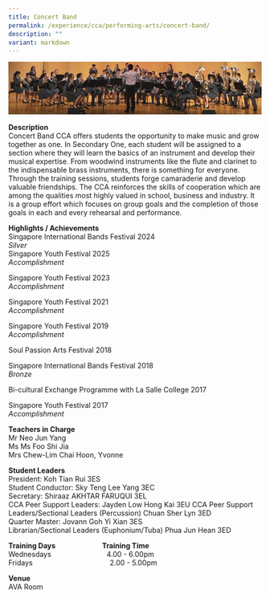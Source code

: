 ```yaml
---
title: Concert Band
permalink: /experience/cca/performing-arts/concert-band/
description: ""
variant: markdown
---
```

![](/images/2016-CCA-CONCERTBAND-1.jpg)

**Description** <br>
Concert Band CCA offers students the opportunity to make music and grow together as one. In Secondary One, each student will be assigned to a section where they will learn the basics of an instrument and develop their musical expertise. From woodwind instruments like the flute and clarinet to the indispensable brass instruments, there is something for everyone. Through the training sessions, students forge camaraderie and develop valuable friendships. The CCA reinforces the skills of cooperation which are among the qualities most highly valued in school, business and industry. It is a group effort which focuses on group goals and the completion of those goals in each and every rehearsal and performance.

**Highlights / Achievements** <br>
Singapore International Bands Festival 2024<br>
_Silver_<br>
Singapore Youth Festival 2025<br>
_Accomplishment_<br> 

Singapore Youth Festival 2023<br>
_Accomplishment_<br>

Singapore Youth Festival 2021 <br>
_Accomplishment_

Singapore Youth Festival 2019 <br>
_Accomplishment_

Soul Passion Arts Festival 2018

Singapore International Bands Festival 2018 <br>
_Bronze_

Bi-cultural Exchange Programme with La Salle College 2017

Singapore Youth Festival 2017 <br>
_Accomplishment_

**Teachers in Charge** <br>
Mr Neo Jun Yang<br>
Ms Ms Foo Shi Jia<br>
Mrs Chew-Lim Chai Hoon, Yvonne&nbsp;<br>

**Student Leaders**<br>
President: Koh Tian Rui 3ES<br>
Student Conductor: Sky Teng Lee Yang 3EC<br>
Secretary: Shiraaz AKHTAR FARUQUI 3EL<br>
CCA Peer Support Leaders: Jayden Low Hong Kai 3EU
CCA Peer Support Leaders/Sectional Leaders (Percussion) Chuan Sher Lyn 3ED<br>
Quarter Master: Jovann Goh Yi Xian  3ES<br>
Librarian/Sectional Leaders (Euphonium/Tuba) Phua Jun Hean  3ED<br>


**Training Days&nbsp;&nbsp; &nbsp;&nbsp;&nbsp; &nbsp;&nbsp;&nbsp; &nbsp;&nbsp;&nbsp; &nbsp;&nbsp;&nbsp; &nbsp;&nbsp;&nbsp; &nbsp;&nbsp; &nbsp; Training Time** <br>
Wednesdays&nbsp;&nbsp; &nbsp;&nbsp;&nbsp; &nbsp;&nbsp;&nbsp; &nbsp;&nbsp;&nbsp; &nbsp;&nbsp;&nbsp; &nbsp;&nbsp;&nbsp; &nbsp;&nbsp;&nbsp; &nbsp;4.00 - 6.00pm <br>
Fridays&nbsp;&nbsp; &nbsp;&nbsp;&nbsp; &nbsp;&nbsp;&nbsp; &nbsp;&nbsp;&nbsp; &nbsp;&nbsp;&nbsp; &nbsp;&nbsp;&nbsp; &nbsp;&nbsp;&nbsp; &nbsp;&nbsp;&nbsp; &nbsp;&nbsp;&nbsp; &nbsp;&nbsp;&nbsp;&nbsp;2.00 - 5.00pm

**Venue** <br>
AVA Room